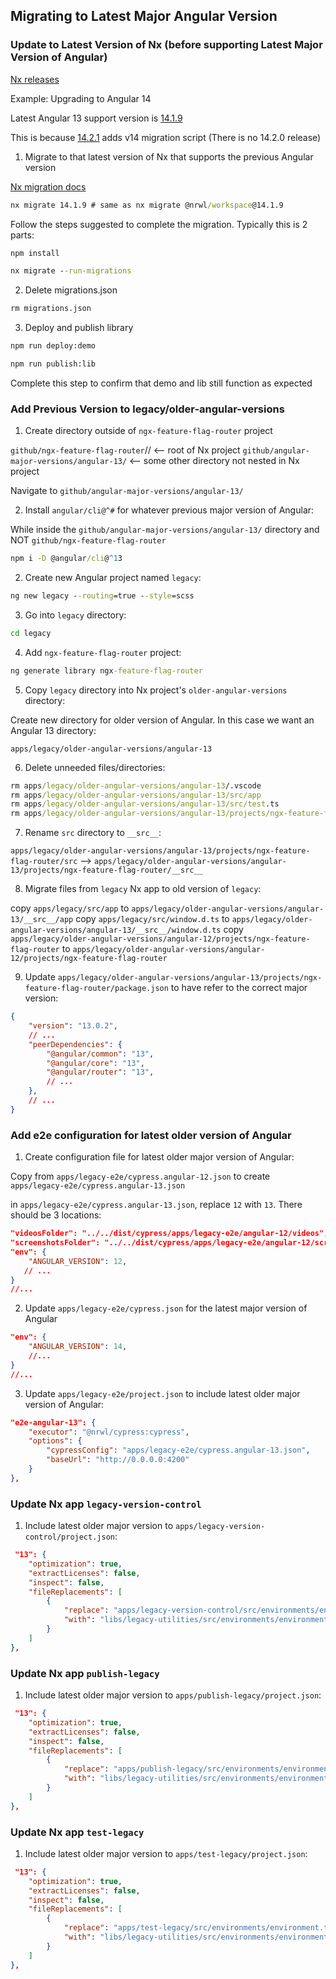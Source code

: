 ## Migrating to Latest Major Angular Version

### Update to Latest Version of Nx (before supporting Latest Major Version of Angular)

[Nx releases](https://github.com/nrwl/nx/releases?page=1)

Example: Upgrading to Angular 14

Latest Angular 13 support version is [14.1.9](https://github.com/nrwl/nx/releases/tag/14.1.9)

This is because [14.2.1](https://github.com/nrwl/nx/releases/tag/14.2.1)
adds v14 migration script (There is no 14.2.0 release)

1. Migrate to that latest version of Nx that supports the previous Angular version

[Nx migration docs](https://nx.dev/using-nx/updating-nx#step-1-updating-dependencies-and-generating-migrations)

```cmd
nx migrate 14.1.9 # same as nx migrate @nrwl/workspace@14.1.9
```

Follow the steps suggested to complete the migration. Typically this is 2 parts:

```cmd
npm install
```

```cmd
nx migrate --run-migrations
```

2. Delete migrations.json

```cmd
rm migrations.json
```

3. Deploy and publish library

```cmd
npm run deploy:demo
```

```cmd
npm run publish:lib
```

Complete this step to confirm that demo and lib still function as expected

### Add Previous Version to legacy/older-angular-versions
1. Create directory outside of `ngx-feature-flag-router` project

`github/ngx-feature-flag-router`// <-- root of Nx project
`github/angular-major-versions/angular-13/` <-- some other directory not nested in Nx project

Navigate to `github/angular-major-versions/angular-13/`

2. Install `angular/cli@^#` for whatever previous major version of Angular:

While inside the `github/angular-major-versions/angular-13/` directory and NOT `github/ngx-feature-flag-router`

```cmd
npm i -D @angular/cli@^13
```

2. Create new Angular project named `legacy`:

```cmd
ng new legacy --routing=true --style=scss
```

3. Go into `legacy` directory:

```cmd
cd legacy
```

4. Add `ngx-feature-flag-router` project:

```cmd
ng generate library ngx-feature-flag-router
```

5. Copy `legacy` directory into Nx project's `older-angular-versions` directory:

Create new directory for older version of Angular. In this case we want an Angular 13 directory:

`apps/legacy/older-angular-versions/angular-13`

6. Delete unneeded files/directories:

```cmd
rm apps/legacy/older-angular-versions/angular-13/.vscode
rm apps/legacy/older-angular-versions/angular-13/src/app
rm apps/legacy/older-angular-versions/angular-13/src/test.ts
rm apps/legacy/older-angular-versions/angular-13/projects/ngx-feature-flag-router
```

7. Rename `src` directory to `__src__`:

`apps/legacy/older-angular-versions/angular-13/projects/ngx-feature-flag-router/src` --> `apps/legacy/older-angular-versions/angular-13/projects/ngx-feature-flag-router/__src__`

8. Migrate files from `legacy` Nx app to old version of `legacy`:

copy `apps/legacy/src/app` to `apps/legacy/older-angular-versions/angular-13/__src__/app`
copy `apps/legacy/src/window.d.ts` to `apps/legacy/older-angular-versions/angular-13/__src__/window.d.ts`
copy `apps/legacy/older-angular-versions/angular-12/projects/ngx-feature-flag-router` to `apps/legacy/older-angular-versions/angular-12/projects/ngx-feature-flag-router`

9. Update `apps/legacy/older-angular-versions/angular-13/projects/ngx-feature-flag-router/package.json` to have refer to the correct major version:

```json
{
    "version": "13.0.2",
    // ...
    "peerDependencies": {
        "@angular/common": "13",
        "@angular/core": "13",
        "@angular/router": "13",
        // ...
    },
    // ...
}

```

### Add e2e configuration for latest older version of Angular

1. Create configuration file for latest older major version of Angular:

Copy from `apps/legacy-e2e/cypress.angular-12.json` to create `apps/legacy-e2e/cypress.angular-13.json`

in `apps/legacy-e2e/cypress.angular-13.json`, replace `12` with `13`. There should be 3 locations:

```json
"videosFolder": "../../dist/cypress/apps/legacy-e2e/angular-12/videos",
"screenshotsFolder": "../../dist/cypress/apps/legacy-e2e/angular-12/screenshots",
"env": {
    "ANGULAR_VERSION": 12,
   // ...
}
//...
```

2. Update `apps/legacy-e2e/cypress.json` for the latest major version of Angular

```json
"env": {
    "ANGULAR_VERSION": 14,
    //...
}
//...
```

3. Update `apps/legacy-e2e/project.json` to include latest older major version of Angular:

```json
"e2e-angular-13": {
    "executor": "@nrwl/cypress:cypress",
    "options": {
        "cypressConfig": "apps/legacy-e2e/cypress.angular-13.json",
        "baseUrl": "http://0.0.0.0:4200"
    }
},
```

### Update Nx app `legacy-version-control`

1. Include latest older major version to `apps/legacy-version-control/project.json`:

```json
 "13": {
    "optimization": true,
    "extractLicenses": false,
    "inspect": false,
    "fileReplacements": [
        {
            "replace": "apps/legacy-version-control/src/environments/environment.ts",
            "with": "libs/legacy-utilities/src/environments/environment.13.ts"
        }
    ]
},
```

### Update Nx app `publish-legacy`

1. Include latest older major version to `apps/publish-legacy/project.json`:

```json
 "13": {
    "optimization": true,
    "extractLicenses": false,
    "inspect": false,
    "fileReplacements": [
        {
            "replace": "apps/publish-legacy/src/environments/environment.ts",
            "with": "libs/legacy-utilities/src/environments/environment.13.ts"
        }
    ]
},
```

### Update Nx app `test-legacy`

1. Include latest older major version to `apps/test-legacy/project.json`:

```json
 "13": {
    "optimization": true,
    "extractLicenses": false,
    "inspect": false,
    "fileReplacements": [
        {
            "replace": "apps/test-legacy/src/environments/environment.ts",
            "with": "libs/legacy-utilities/src/environments/environment.13.ts"
        }
    ]
},
```
